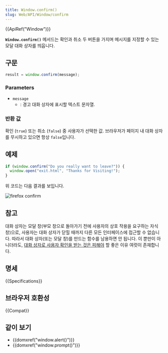 ```yaml
---
title: Window.confirm()
slug: Web/API/Window/confirm
---
```

{{ApiRef("Window")}}

**`Window.confirm()`** 메서드는 확인과 취소 두 버튼을 가지며 메시지를 지정할 수 있는 모달 대화 상자를 띄웁니다.

## 구문

```js
result = window.confirm(message);
```

### Parameters

- `message`
  - : 경고 대화 상자에 표시할 텍스트 문자열.

### 반환 값

확인 (`true`) 또는 취소 (`false`) 중 사용자가 선택한 값. 브라우저가 페이지 내 대화 상자를 무시하고 있으면 항상 `false`입니다.

## 예제

```js
if (window.confirm("Do you really want to leave?")) {
  window.open("exit.html", "Thanks for Visiting!");
}
```

위 코드는 다음 결과를 보입니다.

![firefox confirm](firefox_confirm_dialog.png)

## 참고

대화 상자는 모달 창(부모 창으로 돌아가기 전에 사용자의 상호 작용을 요구하는 자식 창)으로, 사용자는 대화 상자가 닫힐 때까지 다른 모든 인터페이스에 접근할 수 없습니다. 따라서 대화 상자(또는 모달 창)를 만드는 함수를 남용하면 안 됩니다. 이 뿐만이 아니더라도, [대화 상자로 사용자 확인을 받는 것은 피해야](https://alistapart.com/article/neveruseawarning/) 할 좋은 이유 여럿이 존재합니다.

## 명세

{{Specifications}}

## 브라우저 호환성

{{Compat}}

## 같이 보기

- {{domxref("window.alert()")}}
- {{domxref("window.prompt()")}}
